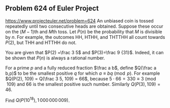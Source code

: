 ## Problem 624 of Euler Project 
https://www.projecteuler.net/problem=624
An unbiased coin is tossed repeatedly until two consecutive heads are obtained. Suppose these occur on the $(M-1)$th and $M$th toss.
Let $P(n)$ be the probability that $M$ is divisible by $n$. For example, the outcomes HH, HTHH, and THTTHH all count towards $P(2)$, but THH and HTTHH do not.

You are given that $P(2) =\frac 3 5$ and $P(3)=\frac 9  {31}$. Indeed, it can be shown that $P(n)$ is always a rational number.

For a prime $p$ and a fully reduced fraction $\frac a b$, define $Q(\frac a b,p)$ to be the smallest positive $q$ for which $a \equiv b q \pmod{p}$.
For example $Q(P(2), 109) = Q(\frac 3 5, 109) = 66$, because $5 \cdot 66 = 330 \equiv 3 \pmod{109}$ and 66 is the smallest positive such number.
Similarly $Q(P(3),109) = 46$.

Find $Q(P(10^{18}),1\,000\,000\,009)$.